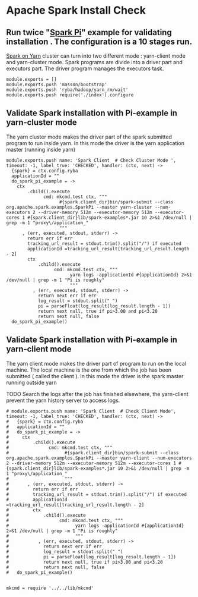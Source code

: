 # Apache Spark Install Check

## Run twice "[Spark Pi][Spark-Pi]" example for validating installation . The configuration is a 10 stages run.
[Spark on Yarn][Spark-yarn] cluster can turn into two different mode :  yarn-client mode and yarn-cluster mode.
Spark programs are divide into a driver part and executors part.
The driver program manages the executors task.

    module.exports = []
    module.exports.push 'masson/bootstrap'
    module.exports.push 'ryba/hadoop/yarn_rm/wait'
    module.exports.push require('./index').configure



## Validate Spark installation with Pi-example in yarn-cluster mode
The yarn cluster mode makes the driver part of the spark submitted program to run inside yarn.
In this mode the driver is the yarn application master (running inside yarn)


    module.exports.push name: 'Spark Client  # Check Cluster Mode ', timeout: -1, label_true: 'CHECKED', handler: (ctx, next) ->
      {spark} = ctx.config.ryba
      applicationId = ""
      do_spark_pi_example = ->
        ctx
            .child().execute
                  cmd: mkcmd.test ctx, """
                        #{spark.client_dir}bin/spark-submit --class org.apache.spark.examples.SparkPi --master yarn-cluster --num-executors 2 --driver-memory 512m --executor-memory 512m --executor-cores 1 #{spark.client_dir}lib/spark-examples*.jar 10 2>&1 /dev/null | grep -m 1 "proxy\/application_"
                        """
          , (err, executed, stdout, stderr) ->
            return err if err
            tracking_url_result = stdout.trim().split("/") if executed
            applicationId =tracking_url_result[tracking_url_result.length - 2]
            ctx
                .child().execute
                      cmd: mkcmd.test ctx, """
                            yarn logs -applicationId #{applicationId} 2>&1 /dev/null | grep -m 1 "Pi is roughly"
                            """
              , (err, executed, stdout, stderr) ->
                return next err if err
                log_result = stdout.split(" ")
                pi = parseFloat(log_result[log_result.length - 1])
                return next null, true if pi>3.00 and pi<3.20
                return next null, false
      do_spark_pi_example()

## Validate Spark installation with Pi-example in yarn-client mode
The yarn client mode makes the driver part of program to run on the local machine.
The local machine is the one from which the job has been submitted ( called the client ).
In this mode the driver is the spark master running outside yarn

TODO Search the logs after the job has finished elsewhere, the yarn-client prevent the yarn history 
server to access logs.


    # module.exports.push name: 'Spark Client  # Check Client Mode', timeout: -1, label_true: 'CHECKED', handler: (ctx, next) ->
    #   {spark} = ctx.config.ryba
    #   applicationId = ""
    #   do_spark_pi_example = ->
    #     ctx
    #         .child().execute
    #               cmd: mkcmd.test ctx, """
    #                     #{spark.client_dir}bin/spark-submit --class org.apache.spark.examples.SparkPi --master yarn-client --num-executors 2 --driver-memory 512m --executor-memory 512m --executor-cores 1 #{spark.client_dir}lib/spark-examples*.jar 10 2>&1 /dev/null | grep -m 1 "proxy\/application_"
    #                     """
    #       , (err, executed, stdout, stderr) ->
    #         return err if err
    #         tracking_url_result = stdout.trim().split("/") if executed
    #         applicationId =tracking_url_result[tracking_url_result.length - 2]
    #         ctx
    #             .child().execute
    #                   cmd: mkcmd.test ctx, """
    #                         yarn logs -applicationId #{applicationId} 2>&1 /dev/null | grep -m 1 "Pi is roughly"
    #                         """
    #           , (err, executed, stdout, stderr) ->
    #             return next err if err
    #             log_result = stdout.split(" ")
    #             pi = parseFloat(log_result[log_result.length - 1])
    #             return next null, true if pi>3.00 and pi<3.20
    #             return next null, false
    #   do_spark_pi_example()


    mkcmd = require '../../lib/mkcmd'



[Spark-Pi]:http://docs.hortonworks.com/HDPDocuments/HDP2/HDP-2.2.4/Apache_Spark_Quickstart_v224/content/run_spark_pi.html
[Spark-yarn]:http://blog.cloudera.com/blog/2014/05/apache-spark-resource-management-and-yarn-app-models/
